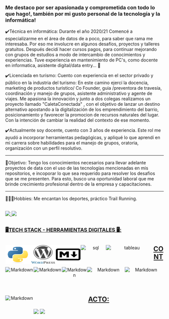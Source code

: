 ### Me destaco por ser apasionada y comprometida con todo lo que hago!, también por mi gusto personal de la tecnología y la informática! 
✔️Técnica en informática: Durante el año 2020/21 Comencé a especializarme en el área de datos de a poco, para saber que rama me interesaba. Por eso me involucre en algunos desafíos, proyectos y talleres gratuitos. Después decidí hacer cursos pagos, para continuar mejorando con grupos de estudios a modo de intercambio de conocimientos y experiencias. Tuve experiencia en mantenimiento de PC's, como docente en informatica, asistente digital/data entry... 🚀 

✔️Licenciada en turismo: Cuento con experiencia en el sector privado y público en la industria del turismo: 
En este camino ejercí la docencia, marketing de productos turistico/ Co Founder, guia /preventora de travesía, coordinación y manejo de grupos, asistente administrativo y agente de viajes.
Me apasiona la innovación y junto a dos colegas realizamos un proyecto llamado "CaletaConectada" , con el objetivo de lanzar un destino alternativo apostando a la digitalización de los emprendimiento del barrio, posicionamiento y favorecer la promocion de recursos naturales del lugar. Con la intención de cambiar la realidad del contexto de ese momento.

✔️Actualmente soy docente, cuento con 3 años de experiencia. Este rol me ayudó a incorporar herramientas pedagógicas, y apliqué lo que aprendí en mi carrera sobre habilidades para el manejo de grupos, oratoria, organización con un perfil resolutivo. 
_______________________________________________________________________________________________________________________________________________________________

🎯Objetivo: Tengo los conocimientos necesarios para llevar adelante proyectos de data con el uso de las tecnologías mencionadas en mis repositorios, e incoporar lo que sea requerido para resolver los desafios que se me presenten. Para esto, busco una oportunidad laboral que me brinde crecimiento profesional dentro de la empresa y capacitaciones. 
    
________________________________________________________________________________________________________________________________________________________________
🌄🏃‍♀️Hobbies:
Me encantan los deportes, práctico Trail Running.  





<div style="display: inline_block"><br>
  <a href="https://github.com/Jeanette22">
  <img height="150em" src="https://github-readme-stats.vercel.app/api?username=Jeanette22&show_icons=true&theme=Gradient&include_all_commits=true&count_private=true"/>
  <img height="150em" src="https://github-readme-stats.vercel.app/api/top-langs/?username=Jeanette22&layout=compact&langs_count=7&theme=Gradient"/>
</div>

##

### 🖥️​ TECH STACK - HERRAMIENTAS DIGITALES 🖥️​: 

<div align="center">
  
  <img align="left" alt="Rafa-Python" height="60" width="80" src="https://raw.githubusercontent.com/devicons/devicon/master/icons/python/python-original.svg">         
  <img align="left" alt="Wordpress" height="60" width="80" src="https://github.com/devicons/devicon/blob/master/icons/wordpress/wordpress-original.svg">
  <img align="left" alt="Markdown" height="60" width="80" src="https://github.com/devicons/devicon/blob/master/icons/markdown/markdown-original.svg">
  <img align="left" alt="sql" height="60" width="80" src="https://github.com/Jeanette22/Jeanette22/assets/80054717/6239c45e-2113-49f6-9f1f-993d39929cbe.png">
  <img align="left" alt="tableau" height="70" width="150" src="https://dev3lop.com/wp-content/uploads/2017/04/tableau-logo-tableau-software.jpg"> 
  <img align="left" alt="Markdown" height="50" width="90" src="https://datascientest.com/es/wp-content/uploads/sites/7/2020/10/power-bi-logo-1.jpg"> 
  <img align="left" alt="Markdown" height="50" width="90" src="https://upload.wikimedia.org/wikipedia/commons/e/ed/Pandas_logo.svg"> 
  <img align="left" alt="Markdown" height="60" width="80" src="https://static.javatpoint.com/tutorial/matplotlib/images/matplotlib-tutorial.png">
  
  ##
  <img align="left" alt="Markdown" height="90" width="120" src="https://logowik.com/content/uploads/images/google-bigquery6102.jpg">
  <img align="left" alt="Markdown" height="90" width="120" src="https://1000marcas.net/wp-content/uploads/2021/06/PostgreSQL-Logo-1024x640.png">
  <img align="left" alt="Markdown" height="50" width="90" src="https://logos-world.net/wp-content/uploads/2022/02/Microsoft-Excel-Logo-700x394.png">





##
##
##
##
######
##
##
##
######
##
 ## CONTACTO:  
</div> 
 <a href = "mailto:leticiajmansilla@gmail.com"><img src="https://img.shields.io/badge/-Gmail-%23333?style=for-the-badge&logo=gmail&logoColor=white" target="_blank"></a>
 <a href="https://www.linkedin.com/in/jeanettedataviz/" target="_blank"><img src="https://img.shields.io/badge/-LinkedIn-%230077B5?style=for-the-badge&logo=linkedin&logoColor=white" target="_blank"></a> 

</div>
